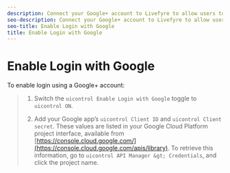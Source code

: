 ```yaml
---
description: Connect your Google+ account to Livefyre to allow users to use their Google+ logins to interact with Apps on your site.
seo-description: Connect your Google+ account to Livefyre to allow users to use their Google+ logins to interact with Apps on your site.
seo-title: Enable Login with Google
title: Enable Login with Google
---
```


# Enable Login with Google

To enable login using a Google+ account:

>1. Switch the `uicontrol Enable Login with Google` toggle to `uicontrol ON`.
>   
>1. Add your Google app’s `uicontrol Client ID` and `uicontrol Client secret`.
>   These values are listed in your Google Cloud Platform project interface, available from [https://console.cloud.google.com/](https://console.cloud.google.com/apis/library). To retrieve this information, go to `uicontrol API Manager &gt; Credentials`, and click the project name.
>   
>   
>   
>   
